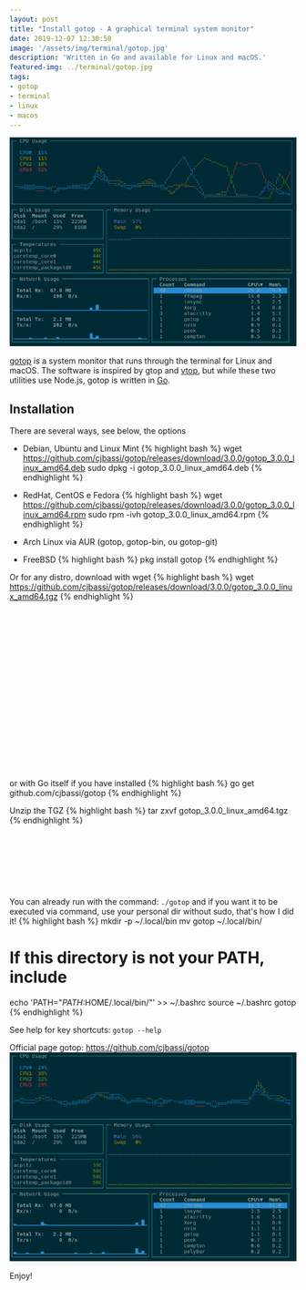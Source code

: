 ```yaml
---
layout: post
title: "Install gotop - A graphical terminal system monitor"
date: 2019-12-07 12:30:58
image: '/assets/img/terminal/gotop.jpg'
description: 'Written in Go and available for Linux and macOS.'
featured-img: ../terminal/gotop.jpg
tags:
- gotop
- terminal
- linux
- macos
---
```


![Install gotop - A graphical terminal system monitor](/assets/img/terminal/gotop.jpg)

[gotop](https://github.com/cjbassi/gotop/) is a system monitor that runs through the terminal for Linux and macOS. The software is inspired by gtop and [vtop](https://github.com/MrRio/vtop), but while these two utilities use Node.js, gotop is written in [Go](https://golang.org/).

<!-- RETANGULO LARGO 2 -->
<script async src="//pagead2.googlesyndication.com/pagead/js/adsbygoogle.js"></script>
<ins class="adsbygoogle"
style="display:block; text-align:center;"
data-ad-layout="in-article"
data-ad-format="fluid"
data-ad-client="ca-pub-2838251107855362"
data-ad-slot="8549252987"></ins>
<script>
(adsbygoogle = window.adsbygoogle || []).push({});
</script>

## Installation

There are several ways, see below, the options

+ Debian, Ubuntu and Linux Mint
{% highlight bash %}
wget https://github.com/cjbassi/gotop/releases/download/3.0.0/gotop_3.0.0_linux_amd64.deb
sudo dpkg -i gotop_3.0.0_linux_amd64.deb
{% endhighlight %}

+ RedHat, CentOS e Fedora
{% highlight bash %}
wget https://github.com/cjbassi/gotop/releases/download/3.0.0/gotop_3.0.0_linux_amd64.rpm
sudo rpm -ivh gotop_3.0.0_linux_amd64.rpm
{% endhighlight %}

+ Arch Linux via AUR (gotop, gotop-bin, ou gotop-git)
+ FreeBSD
{% highlight bash %}
pkg install gotop
{% endhighlight %}

Or for any distro, download with wget
{% highlight bash %}
wget https://github.com/cjbassi/gotop/releases/download/3.0.0/gotop_3.0.0_linux_amd64.tgz
{% endhighlight %}

<!-- QUADRADO -->
<script async src="//pagead2.googlesyndication.com/pagead/js/adsbygoogle.js"></script>
<ins class="adsbygoogle"
style="display:inline-block;width:336px;height:280px"
data-ad-client="ca-pub-2838251107855362"
data-ad-slot="5351066970"></ins>
<script>
(adsbygoogle = window.adsbygoogle || []).push({});
</script>

or with Go itself if you have installed
{% highlight bash %}
go get github.com/cjbassi/gotop
{% endhighlight %}

Unzip the TGZ
{% highlight bash %}
tar zxvf gotop_3.0.0_linux_amd64.tgz
{% endhighlight %}

<!-- LISTA MIN -->
<script async src="//pagead2.googlesyndication.com/pagead/js/adsbygoogle.js"></script>
<ins class="adsbygoogle"
style="display:inline-block;width:730px;height:95px"
data-ad-client="ca-pub-2838251107855362"
data-ad-slot="5351066970"></ins>
<script>
(adsbygoogle = window.adsbygoogle || []).push({});
</script>

You can already run with the command: `./gotop` and if you want it to be executed via command, use your personal dir without sudo, that's how I did it!
{% highlight bash %}
mkdir -p ~/.local/bin
mv gotop ~/.local/bin/
# If this directory is not your PATH, include
echo 'PATH="${PATH}:$HOME/.local/bin/"' >> ~/.bashrc
source ~/.bashrc
gotop
{% endhighlight %}

See help for key shortcuts: `gotop --help`

Official page gotop: <https://github.com/cjbassi/gotop>
![Install gotop - A graphical terminal system monitor](/assets/img/terminal/gotop.gif)

Enjoy!
